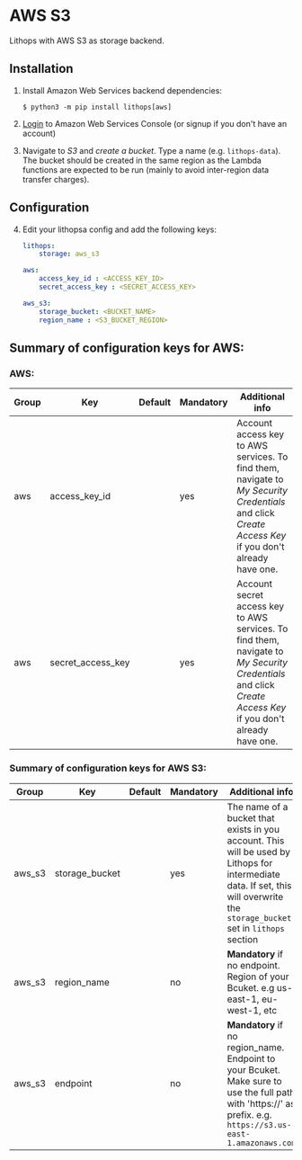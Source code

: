 # AWS S3

Lithops with AWS S3 as storage backend.

## Installation

1. Install Amazon Web Services backend dependencies:

    ```
    $ python3 -m pip install lithops[aws]
    ```

2. [Login](https://console.aws.amazon.com/?nc2=h_m_mc) to Amazon Web Services Console (or signup if you don't have an account)

3. Navigate to *S3* and *create a bucket*. Type a name (e.g. `lithops-data`). The bucket should be created in the same region as the Lambda functions are expected to be run (mainly to avoid inter-region data transfer charges).


## Configuration

4. Edit your lithopsa config and add the following keys:

    ```yaml
    lithops:
        storage: aws_s3

    aws:
        access_key_id : <ACCESS_KEY_ID>
        secret_access_key : <SECRET_ACCESS_KEY>

    aws_s3:
        storage_bucket: <BUCKET_NAME>
        region_name : <S3_BUCKET_REGION>
    ```

 
## Summary of configuration keys for AWS:

### AWS:

|Group|Key|Default|Mandatory|Additional info|
|---|---|---|---|---|
|aws | access_key_id | |yes | Account access key to AWS services. To find them, navigate to *My Security Credentials* and click *Create Access Key* if you don't already have one. |
|aws | secret_access_key | |yes | Account secret access key to AWS services. To find them, navigate to *My Security Credentials* and click *Create Access Key* if you don't already have one. |

### Summary of configuration keys for AWS S3:

|Group|Key|Default|Mandatory|Additional info|
|---|---|---|---|---|
|aws_s3 | storage_bucket | | yes | The name of a bucket that exists in you account. This will be used by Lithops for intermediate data. If set, this will overwrite the `storage_bucket` set in `lithops` section |
|aws_s3 | region_name | |no | **Mandatory** if no endpoint. Region of your Bcuket. e.g us-east-1, eu-west-1, etc |
|aws_s3 | endpoint | |no | **Mandatory** if no region_name. Endpoint to your Bcuket. Make sure to use the full path with 'https://' as prefix. e.g. `https://s3.us-east-1.amazonaws.com` |
